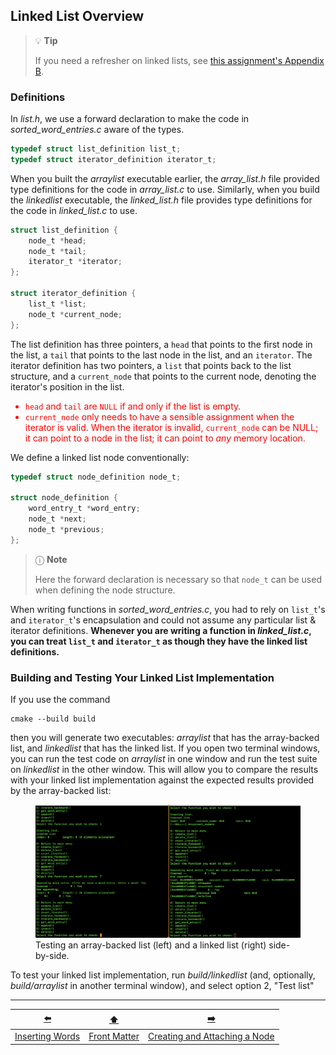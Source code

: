 ## Linked List Overview

> 💡 **Tip**
> 
> If you need a refresher on linked lists, see [this assignment's Appendix B](BB-data-structure.md).

### Definitions

In *list.h*, we use a forward declaration to make the code in *sorted_word_entries.c* aware of the types.

```c
typedef struct list_definition list_t;
typedef struct iterator_definition iterator_t;
```

When you built the *arraylist* executable earlier, the *array_list.h* file provided type definitions for the code in *array_list.c* to use.
Similarly, when you build the *linkedlist* executable, the *linked_list.h* file provides type definitions for the code in *linked_list.c* to use.

```c
struct list_definition {
    node_t *head;
    node_t *tail;
    iterator_t *iterator;
};

struct iterator_definition {
    list_t *list;
    node_t *current_node;
};
```

The list definition has three pointers, a `head` that points to the first node in the list, a `tail` that points to the last node in the list, and an `iterator`.
The iterator definition has two pointers, a `list` that points back to the list structure, and a `current_node` that points to the current node, denoting the iterator's position in the list.
<font color="red">
- `head` and `tail` are `NULL` if and only if the list is empty.
- `current_node` only needs to have a sensible assignment when the iterator is valid.
  When the iterator is invalid, `current_node` can be NULL; it can point to a node in the list; it can point to *any* memory location.
</font>

[//]: # (TODO: replace NULL with nullptr)

We define a linked list node conventionally:

```c
typedef struct node_definition node_t;

struct node_definition {
    word_entry_t *word_entry;
    node_t *next;
    node_t *previous;
};
```

> ⓘ **Note**
>
> Here the forward declaration is necessary so that `node_t` can be used when defining the node structure.

When writing functions in *sorted_word_entries.c*, you had to rely on `list_t`'s and `iterator_t`'s encapsulation and could not assume any particular list & iterator definitions.
**Whenever you are writing a function in *linked_list.c*, you can treat `list_t` and `iterator_t` as though they have the linked list definitions.**

### Building and Testing Your Linked List Implementation

If you use the command
```shell
cmake --build build
```
<!--
or \\
\verb+make all "OPTION=-DHOBBLE"+ \\
-->
then you will generate two executables: *arraylist* that has the array-backed list, and *linkedlist* that has the linked list.
If you open two terminal windows, you can run the test code on *arraylist* in one window and run the test suite on *linkedlist* in the other window.
This will allow you to compare the results with your linked list implementation against the expected results provided by the array-backed list:

<!-- ![Screenshots of two terminal windows, showing the arraylist executable and the linkedlist executable being tested.](SideBySideTesting.png) -->
<figure>
    <img src="SideBySideTesting.png" alt="Screenshots of two terminal windows, showing the arraylist executable and the linkedlist executable being tested.">
    <figcaption>Testing an array-backed list (left) and a linked list (right) side-by-side.</figcaption>
</figure>

To test your linked list implementation, run *build/linkedlist* (and, optionally, *build/arraylist* in another terminal window),
and select option 2, "Test list"

---

|       [⬅️](06-inserting-words.md)        |      [⬆️](../README.md)      |              [➡️](08-create-and-attach-node.md)               |
|:----------------------------------------:|:----------------------------:|:-------------------------------------------------------------:|
| [Inserting Words](06-inserting-words.md) | [Front Matter](../README.md) | [Creating and Attaching a Node](08-create-and-attach-node.md) |
